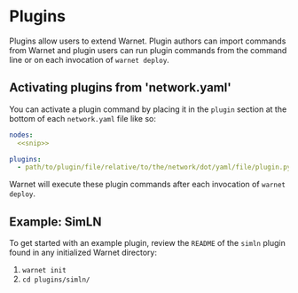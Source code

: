 # Plugins

Plugins allow users to extend Warnet. Plugin authors can import commands from Warnet and plugin users can run plugin commands from the command line or on each invocation of `warnet deploy`.

## Activating plugins from 'network.yaml'

You can activate a plugin command by placing it in the `plugin` section at the bottom of each `network.yaml` file like so:

````yaml
nodes:
  <<snip>>

plugins:
  - path/to/plugin/file/relative/to/the/network/dot/yaml/file/plugin.py
````

Warnet will execute these plugin commands after each invocation of `warnet deploy`.

## Example: SimLN

To get started with an example plugin, review the `README` of the `simln` plugin found in any initialized Warnet directory:

1. `warnet init`
2. `cd plugins/simln/`

